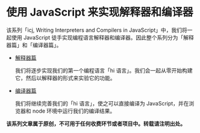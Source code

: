 # 使用 JavaScript 来实现解释器和编译器

该系列「icj, Writing Interpreters and Compilers in JavaScript」中，我们将一起使用 JavaScript 徒手实现编程语言解释器和编译器。因此整个系列分为「解释器篇」和「编译器篇」。

- [解释器篇](part1/README.md)

  我们将逐步实现我们的第一个编程语言「hi 语言」。我们会一起从零开始构建它，然后以解释器的形式来实验它的功能。

- [编译器篇](part2/README.md)

  我们将继续完善我们的「hi 语言」，使之可以直接编译为 JavaScript，并在浏览器和 node 环境中运行我们的编译结果。

**该系列文章属于原创，不可用于任何收费环节或者项目中。转载请注明出处。**